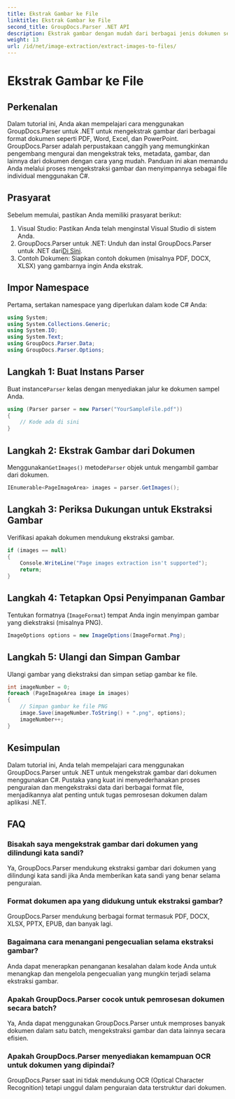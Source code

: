 ```yaml
---
title: Ekstrak Gambar ke File
linktitle: Ekstrak Gambar ke File
second_title: GroupDocs.Parser .NET API
description: Ekstrak gambar dengan mudah dari berbagai jenis dokumen seperti PDF dan DOCX menggunakan GroupDocs.Parser untuk .NET. Sederhanakan tugas penguraian dokumen Anda.
weight: 13
url: /id/net/image-extraction/extract-images-to-files/
---
```


# Ekstrak Gambar ke File

## Perkenalan
Dalam tutorial ini, Anda akan mempelajari cara menggunakan GroupDocs.Parser untuk .NET untuk mengekstrak gambar dari berbagai format dokumen seperti PDF, Word, Excel, dan PowerPoint. GroupDocs.Parser adalah perpustakaan canggih yang memungkinkan pengembang mengurai dan mengekstrak teks, metadata, gambar, dan lainnya dari dokumen dengan cara yang mudah. Panduan ini akan memandu Anda melalui proses mengekstraksi gambar dan menyimpannya sebagai file individual menggunakan C#.
## Prasyarat
Sebelum memulai, pastikan Anda memiliki prasyarat berikut:
1. Visual Studio: Pastikan Anda telah menginstal Visual Studio di sistem Anda.
2.  GroupDocs.Parser untuk .NET: Unduh dan instal GroupDocs.Parser untuk .NET dari[Di Sini](https://releases.groupdocs.com/parser/net/).
3. Contoh Dokumen: Siapkan contoh dokumen (misalnya PDF, DOCX, XLSX) yang gambarnya ingin Anda ekstrak.

## Impor Namespace
Pertama, sertakan namespace yang diperlukan dalam kode C# Anda:
```csharp
using System;
using System.Collections.Generic;
using System.IO;
using System.Text;
using GroupDocs.Parser.Data;
using GroupDocs.Parser.Options;
```
## Langkah 1: Buat Instans Parser
 Buat instance`Parser` kelas dengan menyediakan jalur ke dokumen sampel Anda.
```csharp
using (Parser parser = new Parser("YourSampleFile.pdf"))
{
    // Kode ada di sini
}
```
## Langkah 2: Ekstrak Gambar dari Dokumen
 Menggunakan`GetImages()` metode`Parser` objek untuk mengambil gambar dari dokumen.
```csharp
IEnumerable<PageImageArea> images = parser.GetImages();
```
## Langkah 3: Periksa Dukungan untuk Ekstraksi Gambar
Verifikasi apakah dokumen mendukung ekstraksi gambar.
```csharp
if (images == null)
{
    Console.WriteLine("Page images extraction isn't supported");
    return;
}
```
## Langkah 4: Tetapkan Opsi Penyimpanan Gambar
Tentukan formatnya (`ImageFormat`) tempat Anda ingin menyimpan gambar yang diekstraksi (misalnya PNG).
```csharp
ImageOptions options = new ImageOptions(ImageFormat.Png);
```
## Langkah 5: Ulangi dan Simpan Gambar
Ulangi gambar yang diekstraksi dan simpan setiap gambar ke file.
```csharp
int imageNumber = 0;
foreach (PageImageArea image in images)
{
    // Simpan gambar ke file PNG
    image.Save(imageNumber.ToString() + ".png", options);
    imageNumber++;
}
```

## Kesimpulan
Dalam tutorial ini, Anda telah mempelajari cara menggunakan GroupDocs.Parser untuk .NET untuk mengekstrak gambar dari dokumen menggunakan C#. Pustaka yang kuat ini menyederhanakan proses penguraian dan mengekstraksi data dari berbagai format file, menjadikannya alat penting untuk tugas pemrosesan dokumen dalam aplikasi .NET.

## FAQ
### Bisakah saya mengekstrak gambar dari dokumen yang dilindungi kata sandi?
Ya, GroupDocs.Parser mendukung ekstraksi gambar dari dokumen yang dilindungi kata sandi jika Anda memberikan kata sandi yang benar selama penguraian.
### Format dokumen apa yang didukung untuk ekstraksi gambar?
GroupDocs.Parser mendukung berbagai format termasuk PDF, DOCX, XLSX, PPTX, EPUB, dan banyak lagi.
### Bagaimana cara menangani pengecualian selama ekstraksi gambar?
Anda dapat menerapkan penanganan kesalahan dalam kode Anda untuk menangkap dan mengelola pengecualian yang mungkin terjadi selama ekstraksi gambar.
### Apakah GroupDocs.Parser cocok untuk pemrosesan dokumen secara batch?
Ya, Anda dapat menggunakan GroupDocs.Parser untuk memproses banyak dokumen dalam satu batch, mengekstraksi gambar dan data lainnya secara efisien.
### Apakah GroupDocs.Parser menyediakan kemampuan OCR untuk dokumen yang dipindai?
GroupDocs.Parser saat ini tidak mendukung OCR (Optical Character Recognition) tetapi unggul dalam penguraian data terstruktur dari dokumen.